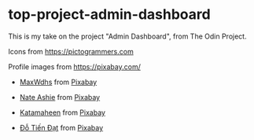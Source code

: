 # top-project-admin-dashboard
This is my take on the project "Admin Dashboard", from The Odin Project.

Icons from https://pictogrammers.com

Profile images from https://pixabay.com/

- <a href="https://pixabay.com/users/maxwdhs-4052317/?utm_source=link-attribution&utm_medium=referral&utm_campaign=image&utm_content=8027944">MaxWdhs</a> from <a href="https://pixabay.com//?utm_source=link-attribution&utm_medium=referral&utm_campaign=image&utm_content=8027944">Pixabay</a>

- <a href="https://pixabay.com/users/nateshot-36807766/?utm_source=link-attribution&utm_medium=referral&utm_campaign=image&utm_content=8038240">Nate Ashie</a> from <a href="https://pixabay.com//?utm_source=link-attribution&utm_medium=referral&utm_campaign=image&utm_content=8038240">Pixabay</a>

- <a href="https://pixabay.com/users/katamaheen-24851885/?utm_source=link-attribution&utm_medium=referral&utm_campaign=image&utm_content=7248455">Katamaheen</a> from <a href="https://pixabay.com//?utm_source=link-attribution&utm_medium=referral&utm_campaign=image&utm_content=7248455">Pixabay</a>

- <a href="https://pixabay.com/users/datdotien0703-22875786/?utm_source=link-attribution&utm_medium=referral&utm_campaign=image&utm_content=8057438">Đỗ Tiến Đạt</a> from <a href="https://pixabay.com//?utm_source=link-attribution&utm_medium=referral&utm_campaign=image&utm_content=8057438">Pixabay</a>